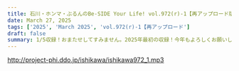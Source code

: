 ```yaml
---
title: 石川・ホンマ・ぶるんのBe-SIDE Your Life! vol.972(r)-1【再アップロード版】
date: March 27, 2025
tags: ['2025', 'March 2025', 'vol.972(r)-1【再アップロード']
draft: false
summary: 1/5収録！おまたせしてすみません。2025年最初の収録！今年もよろしくお願いします！
---
```


http://project-phi.ddo.jp/ishikawa/ishikawa972_1.mp3